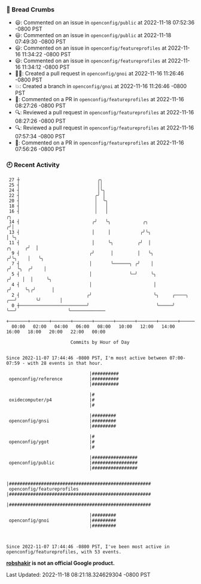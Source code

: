### 🍞 Bread Crumbs

 * 😃: Commented on an issue in `openconfig/public` at 2022-11-18 07:52:36 -0800 PST
 * 😃: Commented on an issue in `openconfig/public` at 2022-11-18 07:49:30 -0800 PST
 * 😃: Commented on an issue in `openconfig/featureprofiles` at 2022-11-16 11:34:22 -0800 PST
 * 😃: Commented on an issue in `openconfig/featureprofiles` at 2022-11-16 11:34:12 -0800 PST
 * ✍🏼: Created a pull request in `openconfig/gnoi` at 2022-11-16 11:26:46 -0800 PST
 * 💥: Created a branch in `openconfig/gnoi` at 2022-11-16 11:26:46 -0800 PST
 * 💬: Commented on a PR in  `openconfig/featureprofiles` at 2022-11-16 08:27:26 -0800 PST
 * 🔍: Reviewed a pull request in  `openconfig/featureprofiles` at 2022-11-16 08:27:26 -0800 PST
 * 🔍: Reviewed a pull request in  `openconfig/featureprofiles` at 2022-11-16 07:57:34 -0800 PST
 * 💬: Commented on a PR in  `openconfig/featureprofiles` at 2022-11-16 07:56:26 -0800 PST

### 🕘 Recent Activity
```
 27 ┼                             ╭╮
 25 ┤                             ││
 24 ┤                             │╰╮
 22 ┤                            ╭╯ │
 20 ┤                            │  ╰╮
 18 ┤                            │   │
 16 ┤                            │   │                                                ╭╮
 14 ┤                           ╭╯   ╰╮            ╭╮                                ╭╯│
 13 ┤                           │     │           ╭╯╰╮                               │ ╰╮
 11 ┤                           │     ╰╮         ╭╯  │                       ╭╮     ╭╯  │
  9 ┤                          ╭╯      │         │   ╰╮                     ╭╯╰╮    │   ╰╮
  7 ┤                          │       ╰──────╮ ╭╯    │                    ╭╯  ╰╮  ╭╯    │
  5 ┤                          │              ╰─╯     ╰╮                  ╭╯    │  │     ╰╮
  4 ┤                          │                       │                 ╭╯     ╰╮╭╯      │
  2 ┤                         ╭╯                       ╰╮     ╭────╮  ╭──╯       ╰╯       │
  0 ┼─────────────────────────╯                         ╰─────╯    ╰──╯                   ╰─────────────
    +───────+───────+───────+───────+───────+───────+───────+───────+───────+───────+───────+───────+────
  00:00   02:00   04:00   06:00   08:00   10:00   12:00   14:00   16:00   18:00   20:00   22:00   00:00   

						Commits by Hour of Day


Since 2022-11-07 17:44:46 -0800 PST, I'm most active between 07:00-07:59 - with 28 events in that hour.

```



```
                               |##########
 openconfig/reference          |##########
                               |##########

                               |#
 oxidecomputer/p4              |#
                               |#

                               |#########
 openconfig/gnsi               |#########
                               |#########

                               |#
 openconfig/ygot               |#
                               |#

                               |#################
 openconfig/public             |#################
                               |#################

                               |#####################################################
 openconfig/featureprofiles    |#####################################################
                               |#####################################################

                               |#########
 openconfig/gnoi               |#########
                               |#########



Since 2022-11-07 17:44:46 -0800 PST, I've been most active in openconfig/featureprofiles, with 53 events.

```
**[robshakir](mailto:robjs@google.com) is not an official Google product.**  


Last Updated: 2022-11-18 08:21:18.324629304 -0800 PST

